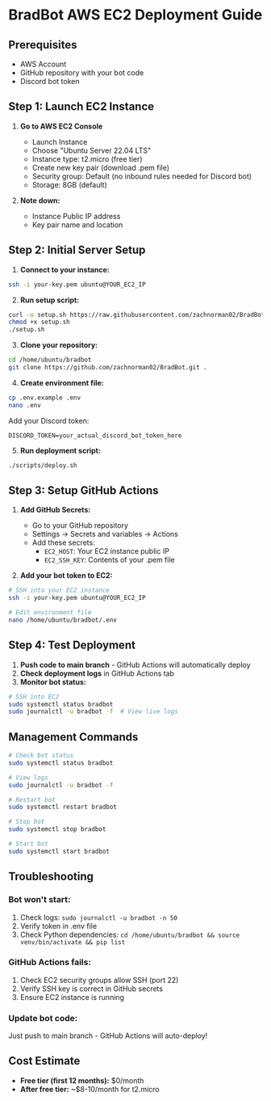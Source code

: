 # BradBot AWS EC2 Deployment Guide

## Prerequisites
- AWS Account
- GitHub repository with your bot code
- Discord bot token

## Step 1: Launch EC2 Instance

1. **Go to AWS EC2 Console**
   - Launch Instance
   - Choose "Ubuntu Server 22.04 LTS"
   - Instance type: t2.micro (free tier)
   - Create new key pair (download .pem file)
   - Security group: Default (no inbound rules needed for Discord bot)
   - Storage: 8GB (default)

2. **Note down:**
   - Instance Public IP address
   - Key pair name and location

## Step 2: Initial Server Setup

1. **Connect to your instance:**
```bash
ssh -i your-key.pem ubuntu@YOUR_EC2_IP
```

2. **Run setup script:**
```bash
curl -o setup.sh https://raw.githubusercontent.com/zachnorman02/BradBot/main/scripts/setup.sh
chmod +x setup.sh
./setup.sh
```

3. **Clone your repository:**
```bash
cd /home/ubuntu/bradbot
git clone https://github.com/zachnorman02/BradBot.git .
```

4. **Create environment file:**
```bash
cp .env.example .env
nano .env
```
Add your Discord token:
```
DISCORD_TOKEN=your_actual_discord_bot_token_here
```

5. **Run deployment script:**
```bash
./scripts/deploy.sh
```

## Step 3: Setup GitHub Actions

1. **Add GitHub Secrets:**
   - Go to your GitHub repository
   - Settings → Secrets and variables → Actions
   - Add these secrets:
     - `EC2_HOST`: Your EC2 instance public IP
     - `EC2_SSH_KEY`: Contents of your .pem file

2. **Add your bot token to EC2:**
```bash
# SSH into your EC2 instance
ssh -i your-key.pem ubuntu@YOUR_EC2_IP

# Edit environment file
nano /home/ubuntu/bradbot/.env
```

## Step 4: Test Deployment

1. **Push code to main branch** - GitHub Actions will automatically deploy
2. **Check deployment logs** in GitHub Actions tab
3. **Monitor bot status:**
```bash
# SSH into EC2
sudo systemctl status bradbot
sudo journalctl -u bradbot -f  # View live logs
```

## Management Commands

```bash
# Check bot status
sudo systemctl status bradbot

# View logs
sudo journalctl -u bradbot -f

# Restart bot
sudo systemctl restart bradbot

# Stop bot
sudo systemctl stop bradbot

# Start bot
sudo systemctl start bradbot
```

## Troubleshooting

### Bot won't start:
1. Check logs: `sudo journalctl -u bradbot -n 50`
2. Verify token in .env file
3. Check Python dependencies: `cd /home/ubuntu/bradbot && source venv/bin/activate && pip list`

### GitHub Actions fails:
1. Check EC2 security groups allow SSH (port 22)
2. Verify SSH key is correct in GitHub secrets
3. Ensure EC2 instance is running

### Update bot code:
Just push to main branch - GitHub Actions will auto-deploy!

## Cost Estimate
- **Free tier (first 12 months):** $0/month
- **After free tier:** ~$8-10/month for t2.micro
